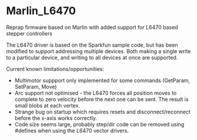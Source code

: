 Marlin_L6470
============

Reprap firmware based on Marlin with added support for L6470 based stepper controllers 

The L6470 driver is based on the Sparkfun sample code, but has been modified to support addressing multiple devices.
Both making a single write to a particular device, and writing to all devices at once are supported.

Current known limitations/opportunities:
* Multimotor suppport only implemented for some commands (GetParam, SetParam, Move)
* Arc support not optimised - the L6470 forces all position moves to complete to zero velocity before the next one can be sent. The result is small blobs at each vertex.
* Strange bug on startup which requires resets and disconnect/reconnect before the x-axis works correctly.
* Code size seems large, probably step/dir code can be removed using #defines when using the L6470 vector drivers.